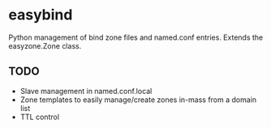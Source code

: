 # easybind

Python management of bind zone files and named.conf entries. Extends the easyzone.Zone class.

## TODO

* Slave management in named.conf.local
* Zone templates to easily manage/create zones in-mass from a domain list
* TTL control
